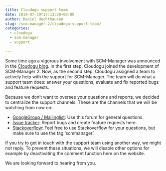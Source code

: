```yaml
---
title: Cloudogu support team
date: 2019-07-30T17:13:38+00:00
author: Daniel Huchthausen
slug: /scm-manager-2/cloudogu-support-team/
categories:
  - cloudogu
  - scm-manager
  - support

---
```

Some time ago a vigorous involvement with SCM-Manager was announced in the [Cloudogu blog](https://cloudogu.com/en/blog/scm-manager-collaboration). In the first step, Cloudogu joined the development of SCM-Manager 2. Now, as the second step, Cloudogu assigned a team to actively help with the support for SCM-Manager. The team will do what a support team does: answer your questions, evaluate and fix reported bugs and feature requests.

Because we don’t want to oversee your questions and reports, we decided to centralize the support channels. These are the channels that we will be watching from now on:

- [GoogleGroup / Mailinglist](https://groups.google.com/forum/#!forum/scmmanager): Use this forum for general questions.
- [Issue tracker](https://github.com/scm-manager/scm-manager/issues): Report bugs and create feature requests here.
- [Stackoverflow](https://stackoverflow.com/questions/tagged/scmmanager): Feel free to use Stackoverflow for your questions, but make sure to use the tag ‘scmmanager’.

If you try to get in touch with the support team using another way, we might not reply. To prevent these situations, we will disable other options for example by deactivating the comment function here on the website.

We are looking forward to hearing from you.

